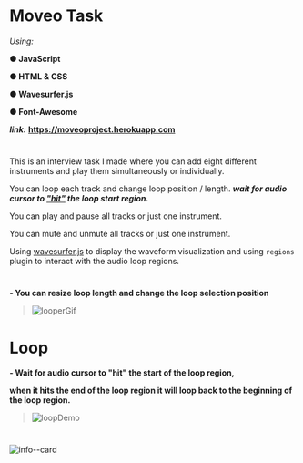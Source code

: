 # Moveo Task

*Using:*


**● JavaScript**

**● HTML & CSS**

**● Wavesurfer.js**

**● Font-Awesome**

***link:*** **https://moveoproject.herokuapp.com**

#

This is an interview task I made where you can add eight different instruments and play them simultaneously or individually.

You can loop each track and change loop position / length. ***wait for audio cursor to ["hit"](#Loop) the loop start region.***

You can play and pause all tracks or just one instrument.

You can mute and unmute all tracks or just one instrument.

Using [wavesurfer.js](https://wavesurfer-js.org/) to display the waveform visualization and using `regions` plugin to interact with the audio loop regions.

#


**- You can resize loop length and change the loop selection position**

>![looperGif](https://user-images.githubusercontent.com/80118008/149633444-bd524bc1-7408-4133-bf51-1545856fae1c.gif)

# Loop

**- Wait for audio cursor to "hit" the start of the loop region,**

**when it hits the end of the loop region it will loop back to the beginning of the loop region.**

>![loopDemo](https://user-images.githubusercontent.com/80118008/149635463-623a0fa5-ce6a-42ca-b1a0-4311db534e93.gif)


<!-- 
&nbsp;&nbsp;&nbsp;&nbsp;&nbsp;&nbsp;&nbsp;&nbsp;&nbsp;&nbsp;&nbsp;&nbsp;&nbsp;&nbsp;&nbsp;&nbsp;&nbsp;&nbsp;&nbsp;&nbsp;&nbsp; ![looper--aw](https://user-images.githubusercontent.com/80118008/149631675-4f72ce91-9bcd-4d5d-9db7-75add428d748.PNG) -->


<!-- ![looper](https://user-images.githubusercontent.com/80118008/149616188-70d157f8-5e2a-4852-84f4-c3bac0436a0f.PNG) -->

#

![info--card](https://user-images.githubusercontent.com/80118008/149616551-4cebdfcd-f097-4db2-b59e-7c8db26ec555.PNG)







<!-- ![info-ico](https://user-images.githubusercontent.com/80118008/149616095-40d8711c-aaae-46d2-b203-a5a29cb94fac.PNG) **- Open info**


![add-inst](https://user-images.githubusercontent.com/80118008/149615821-2d227d89-001e-4f67-bd0b-ffe51504169b.PNG) -->


<!-- ***Note:***

>When I started building the project, I used audio samples that I found from [looperman](https://looperman.com/), This is the link: 
>
>https://moveoproject-v1.herokuapp.com/ -->



